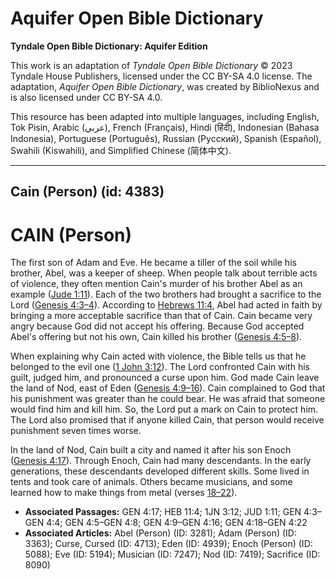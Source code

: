 # Aquifer Open Bible Dictionary

**Tyndale Open Bible Dictionary: Aquifer Edition**

This work is an adaptation of *Tyndale Open Bible Dictionary* © 2023 Tyndale House Publishers, licensed under the CC BY\-SA 4\.0 license. The adaptation, *Aquifer Open Bible Dictionary*, was created by BiblioNexus and is also licensed under CC BY\-SA 4\.0\.

This resource has been adapted into multiple languages, including English, Tok Pisin, Arabic (عربي), French (Français), Hindi (हिंदी), Indonesian (Bahasa Indonesia), Portuguese (Português), Russian (Русский), Spanish (Español), Swahili (Kiswahili), and Simplified Chinese (简体中文).



--------------------------------

## Cain (Person) (id: 4383)

CAIN (Person)
=============

The first son of Adam and Eve. He became a tiller of the soil while his brother, Abel, was a keeper of sheep. When people talk about terrible acts of violence, they often mention Cain's murder of his brother Abel as an example ([Jude 1:11](https://ref.ly/Jude1:11)). Each of the two brothers had brought a sacrifice to the Lord ([Genesis 4:3–4](https://ref.ly/Gen4:3-Gen4:4)). According to [Hebrews 11:4](https://ref.ly/Heb11:4), Abel had acted in faith by bringing a more acceptable sacrifice than that of Cain. Cain became very angry because God did not accept his offering. Because God accepted Abel's offering but not his own, Cain killed his brother ([Genesis 4:5–8](https://ref.ly/Gen4:5-Gen4:8)). 

When explaining why Cain acted with violence, the Bible tells us that he belonged to the evil one ([1 John 3:12](https://ref.ly/1John3:12)). The Lord confronted Cain with his guilt, judged him, and pronounced a curse upon him. God made Cain leave the land of Nod, east of Eden ([Genesis 4:9–16](https://ref.ly/Gen4:9-Gen4:16)). Cain complained to God that his punishment was greater than he could bear. He was afraid that someone would find him and kill him. So, the Lord put a mark on Cain to protect him. The Lord also promised that if anyone killed Cain, that person would receive punishment seven times worse.

In the land of Nod, Cain built a city and named it after his son Enoch ([Genesis 4:17](https://ref.ly/Gen4:17)). Through Enoch, Cain had many descendants. In the early generations, these descendants developed different skills. Some lived in tents and took care of animals. Others became musicians, and some learned how to make things from metal (verses [18–22](https://ref.ly/Gen4:18-Gen4:22)).

* **Associated Passages:** GEN 4:17; HEB 11:4; 1JN 3:12; JUD 1:11; GEN 4:3–GEN 4:4; GEN 4:5–GEN 4:8; GEN 4:9–GEN 4:16; GEN 4:18–GEN 4:22
* **Associated Articles:** Abel (Person) (ID: 3281); Adam (Person) (ID: 3363); Curse, Cursed (ID: 4713); Eden (ID: 4939); Enoch (Person) (ID: 5088); Eve (ID: 5194); Musician (ID: 7247); Nod (ID: 7419); Sacrifice (ID: 8090)


